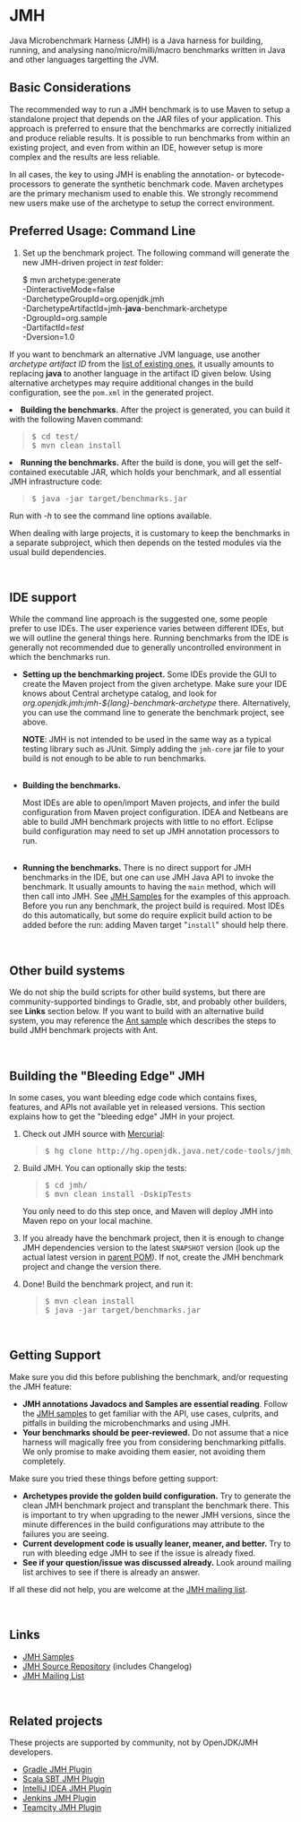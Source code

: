 JMH
==== 

Java Microbenchmark Harness (JMH) is a Java harness for building, running, and analysing nano/micro/milli/macro benchmarks written in Java and other languages targetting the JVM.

Basic Considerations
----

The recommended way to run a JMH benchmark is to use Maven to setup a standalone project that depends 
on the JAR files of your application. This approach is preferred to ensure that the benchmarks are 
correctly initialized and produce reliable results. It is possible to run benchmarks from within an existing project, and even from within an IDE, however setup is more complex and the results are less reliable.

In all cases, the key to using JMH is enabling the annotation- or bytecode-processors to generate the synthetic benchmark code. Maven archetypes are the primary mechanism used to enable this. We strongly recommend new users make use of the archetype to setup the correct environment.

Preferred Usage: Command Line
----

1. Set up the benchmark project. The following command will generate the new JMH-driven project in _test_
folder:

    $ mvn archetype:generate \
    -DinteractiveMode=false \
          -DarchetypeGroupId=org.openjdk.jmh \
          -DarchetypeArtifactId=jmh-<b>java</b>-benchmark-archetype \
          -DgroupId=org.sample \
          -DartifactId=<i>test</i> \
          -Dversion=1.0


If you want to benchmark an alternative JVM language, use
another _archetype artifact ID_ from the <a href="http://central.maven.org/maven2/org/openjdk/jmh/">list of existing ones</a>, it usually amounts to replacing <b>java</b> to another
language in the artifact ID given below. Using alternative
archetypes may require additional changes in the build
configuration, see the <code>pom.xml</code> in the generated
project.

<li><b>Building the benchmarks.</b> After the project is generated,
you can build it with the following Maven command:
<blockquote>
<pre>$ cd test/
$ mvn clean install</pre></blockquote>
</li>
<li><b>Running the benchmarks.</b> After the build is done, you
will get the self-contained executable JAR, which holds your
benchmark, and all essential JMH infrastructure code:
<blockquote>
<pre>$ java -jar target/benchmarks.jar</pre></blockquote>
<p>Run with <i>-h</i> to see the command line options
available.</p>
</li>
</ul>
<p>When dealing with large projects, it is customary to keep the
benchmarks in a separate subproject, which then depends on the
tested modules via the usual build dependencies.</p>
<p><br /></p>
<h2>IDE support</h2>
<p>While the command line approach is the suggested one, some
people prefer to use IDEs. The user experience varies between
different IDEs, but we will outline the general things here.
Running benchmarks from the IDE is generally not recommended due to
generally uncontrolled environment in which the benchmarks run.</p>
<ul>
<li><b>Setting up the benchmarking project.</b> Some IDEs provide
the GUI to create the Maven project from the given archetype. Make
sure your IDE knows about Central archetype catalog, and look for
<i>org.openjdk.jmh:jmh-${lang}-benchmark-archetype</i> there.
Alternatively, you can use the command line to generate the
benchmark project, see above.
<p><b>NOTE</b>: JMH is not intended to be used in the same way as a
typical testing library such as JUnit. Simply adding the
<code>jmh-core</code> jar file to your build is not enough to be
able to run benchmarks.</p>
<br /></li>
<li><b>Building the benchmarks.</b>
<p>Most IDEs are able to open/import Maven projects, and infer the
build configuration from Maven project configuration. IDEA and
Netbeans are able to build JMH benchmark projects with little to no
effort. Eclipse build configuration may need to set up JMH
annotation processors to run.</p>
<br /></li>
<li><b>Running the benchmarks.</b> There is no direct support for
JMH benchmarks in the IDE, but one can use JMH Java API to invoke
the benchmark. It usually amounts to having the <code>main</code>
method, which will then call into JMH. See <a href="//hg.openjdk.java.net/code-tools/jmh/file/tip/jmh-samples/src/main/java/org/openjdk/jmh/samples/">
JMH Samples</a> for the examples of this approach. Before you run
any benchmark, the project build is required. Most IDEs do this
automatically, but some do require explicit build action to be
added before the run: adding Maven target "<code>install</code>"
should help there.</li>
</ul>
<p><br /></p>
<h2>Other build systems</h2>
<p>We do not ship the build scripts for other build systems, but
there are community-supported bindings to Gradle, sbt, and probably
other builders, see <b>Links</b> section below. If you want to
build with an alternative build system, you may reference the
<a href="//hg.openjdk.java.net/code-tools/jmh/file/tip/jmh-ant-sample/">
Ant sample</a> which describes the steps to build JMH benchmark
projects with Ant.</p>
<p><br /></p>
<h2>Building the "Bleeding Edge" JMH</h2>
<p>In some cases, you want bleeding edge code which contains fixes,
features, and APIs not available yet in released versions. This
section explains how to get the "bleeding edge" JMH in your
project.</p>
<ol>
<li>Check out JMH source with <a href="http://mercurial.selenic.com/">Mercurial</a>:
<blockquote>
<pre>
$ hg clone http://hg.openjdk.java.net/code-tools/jmh/ jmh</pre></blockquote>
</li>
<li>Build JMH. You can optionally skip the tests:
<blockquote>
<pre>$ cd jmh/
$ mvn clean install -DskipTests</pre></blockquote>
<p>You only need to do this step once, and Maven will deploy JMH
into Maven repo on your local machine.</p>
</li>
<li>
<p>If you already have the benchmark project, then it is enough to
change JMH dependencies version to the latest <code>SNAPSHOT</code>
version (look up the actual latest version in <a href="//hg.openjdk.java.net/code-tools/jmh/file/tip/pom.xml#l33">parent
POM</a>). If not, create the JMH benchmark project and change the
version there.</p>
</li>
<li>
<p>Done! Build the benchmark project, and run it:</p>
<blockquote>
<pre>$ mvn clean install
$ java -jar target/benchmarks.jar</pre></blockquote>
</li>
</ol>
<p><br /></p>
<h2>Getting Support</h2>
<p>Make sure you did this before publishing the benchmark, and/or
requesting the JMH feature:</p>
<ul>
<li><b>JMH annotations Javadocs and Samples are essential
reading</b>. Follow the <a href="//hg.openjdk.java.net/code-tools/jmh/file/tip/jmh-samples/src/main/java/org/openjdk/jmh/samples/">
JMH samples</a> to get familiar with the API, use cases, culprits,
and pitfalls in building the microbenchmarks and using JMH.</li>
<li><b>Your benchmarks should be peer-reviewed.</b> Do not assume
that a nice harness will magically free you from considering
benchmarking pitfalls. We only promise to make avoiding them
easier, not avoiding them completely.</li>
</ul>
<p>Make sure you tried these things before getting support:</p>
<ul>
<li><b>Archetypes provide the golden build configuration.</b> Try
to generate the clean JMH benchmark project and transplant the
benchmark there. This is important to try when upgrading to the
newer JMH versions, since the minute differences in the build
configurations may attribute to the failures you are seeing.</li>
<li><b>Current development code is usually leaner, meaner, and
better.</b> Try to run with bleeding edge JMH to see if the issue
is already fixed.</li>
<li><b>See if your question/issue was discussed already.</b> Look
around mailing list archives to see if there is already an
answer.</li>
</ul>
<p>If all these did not help, you are welcome at the <a href="//mail.openjdk.java.net/mailman/listinfo/jmh-dev">JMH mailing
list</a>.</p>
<p><br /></p>
<h2>Links</h2>
<ul>
<li><a href="//hg.openjdk.java.net/code-tools/jmh/file/tip/jmh-samples/src/main/java/org/openjdk/jmh/samples/">
JMH Samples</a></li>
<li><a href="//hg.openjdk.java.net/code-tools/jmh/">JMH Source
Repository</a> (includes Changelog)</li>
<li><a href="//mail.openjdk.java.net/mailman/listinfo/jmh-dev">JMH Mailing
List</a></li>
</ul>
<p><br /></p>
<h2>Related projects</h2>
<p>These projects are supported by community, not by OpenJDK/JMH
developers.</p>
<ul>
<li><a href="https://github.com/melix/jmh-gradle-plugin">Gradle JMH
Plugin</a></li>
<li><a href="https://github.com/ktoso/sbt-jmh">Scala SBT JMH
Plugin</a></li>
<li><a href="https://github.com/artyushov/idea-jmh-plugin">IntelliJ
IDEA JMH Plugin</a></li>
<li><a href="https://github.com/brianfromoregon/jmh-plugin">Jenkins
JMH Plugin</a></li>
<li><a href="https://github.com/presidentio/teamcity-plugin-jmh">Teamcity JMH
Plugin</a></li>
</ul>